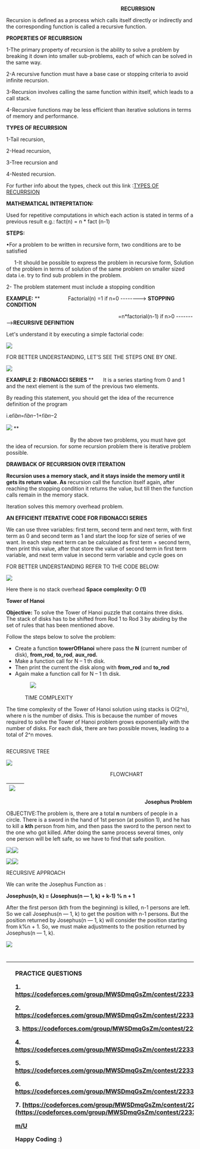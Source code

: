 ﻿`                                           `**RECURRSION**

Recursion is defined as a process which calls itself directly or indirectly and the corresponding function is called a recursive function.

**PROPERTIES OF RECURRSION**

1-The primary property of recursion is the ability to solve a problem by breaking it down into smaller sub-problems, each of which can be solved in the same way.

2-A recursive function must have a base case or stopping criteria to avoid infinite recursion.

3-Recursion involves calling the same function within itself, which leads to a call stack.

4-Recursive functions may be less efficient than iterative solutions in terms of memory and performance.

**TYPES OF RECURRSION**

1-Tail recursion,  

2-Head recursion,  

3-Tree recursion and 

4-Nested recursion.

For further info about the types, check out this link :[TYPES OF RECURRSION](https://www.geeksforgeeks.org/types-of-recursions/)

**MATHEMATICAL INTREPRTATION:**

Used for repetitive computations in which each action is stated in terms of a previous result e.g.: fact(n) = n \* fact (n-1)

**STEPS:**

•For a problem to be written in recursive form, two conditions are to be satisfied

`   `1-It should be possible to express the problem in recursive form, Solution of the problem in terms of solution of the same problem on smaller sized data i.e. try to find sub problem in the problem.

2- The problem statement must include a stopping condition

**EXAMPLE:**
**
`          `Factorial(n)   =1                                        if n=0 --------> **STOPPING CONDITION**

`                                          `=n\*factorial(n-1)           if n>0 --------->**RECURSIVE DEFINITION**

Let's understand it by executing a simple factorial code:

![](Aspose.Words.f8727895-c832-47e9-80a9-3b740011b5b9.001.png)

FOR BETTER UNDERSTANDING, LET’S SEE THE STEPS ONE BY ONE.

![](Aspose.Words.f8727895-c832-47e9-80a9-3b740011b5b9.002.png)

**EXAMPLE 2:    FIBONACCI SERIES**
**
`   `It is a series starting from 0 and 1 and the next element is the sum of the previous two elements.

By reading this statement, you should get the idea of the recurrence definition of the program

i.e𝑓𝑖𝑏𝑛=𝑓𝑖𝑏𝑛−1+𝑓𝑖𝑏𝑛−2

![](Aspose.Words.f8727895-c832-47e9-80a9-3b740011b5b9.003.png)
**


`                        `By the above two problems, you must have got the idea of recursion. for some recursion problem there is iterative problem possible.

**DRAWBACK OF RECURRSION OVER ITERATION**

**Recursion uses a memory stack, and it stays inside the memory until it gets its return value. As** recursion call the function itself again, after reaching the stopping condition it returns the value, but till then the function calls remain in the memory stack.

Iteration solves this memory overhead problem.

**AN EFFICIENT ITERATIVE CODE FOR FIBONACCI SERIES**

We can use three variables: first term, second term and next term, with first term as 0 and second term as 1 and start the loop for size of series of we want. In each step next term can be calculated as first term + second term, then print this value, after that store the value of second term in first term variable, and next term value in second term variable and cycle goes on

FOR BETTER UNDERSTANDING REFER TO THE CODE BELOW:

![](Aspose.Words.f8727895-c832-47e9-80a9-3b740011b5b9.004.png)

Here there is no stack overhead **Space complexity: O (1)**

**Tower of Hanoi**

**Objective:** To solve the Tower of Hanoi puzzle that contains three disks. The stack of disks has to be shifted from Rod 1 to Rod 3 by abiding by the set of rules that has been mentioned above.

Follow the steps below to solve the problem:

- Create a function **towerOfHanoi** where pass the **N** (current number of disk), **from\_rod**, **to\_rod**, **aux\_rod.**
- Make a function call for N – 1 th disk.
- Then print the current the disk along with **from\_rod** and **to\_rod**
- Again make a function call for N – 1 th disk.



`         `![](Aspose.Words.f8727895-c832-47e9-80a9-3b740011b5b9.005.png)

`       `TIME COMPLEXITY

The time complexity of the Tower of Hanoi solution using stacks is O(2^n), where n is the number of disks. This is because the number of moves required to solve the Tower of Hanoi problem grows exponentially with the number of disks. For each disk, there are two possible moves, leading to a total of 2^n moves.

`                                                            `RECURSIVE TREE

![](Aspose.Words.f8727895-c832-47e9-80a9-3b740011b5b9.006.png)

`                                       `FLOWCHART

|![](Aspose.Words.f8727895-c832-47e9-80a9-3b740011b5b9.007.png)||
| :- | :- |



`                                                    `**Josephus Problem**

OBJECTIVE:The problem is, there are a total **n** numbers of people in a circle. There is a sword in the hand of 1st person (at position 1), and he has to kill a **kth** person from him, and then pass the sword to the person next to the one who got killed. After doing the same process several times, only one person will be left safe, so we have to find that safe position.

![](Aspose.Words.f8727895-c832-47e9-80a9-3b740011b5b9.008.png)![](Aspose.Words.f8727895-c832-47e9-80a9-3b740011b5b9.009.png)

![](Aspose.Words.f8727895-c832-47e9-80a9-3b740011b5b9.010.png)![](Aspose.Words.f8727895-c832-47e9-80a9-3b740011b5b9.011.png)



RECURSIVE APPROACH

We can write the Josephus Function as :

**Josephus(n, k) = (Josephus(n — 1, k) + k-1) % n + 1**

After the first person (kth from the beginning) is killed, n-1 persons are left. So we call Josephus(n — 1, k) to get the position with n-1 persons. But the position returned by Josephus(n — 1, k) will consider the position starting from k%n + 1. So, we must make adjustments to the position returned by Josephus(n — 1, k).

![](Aspose.Words.f8727895-c832-47e9-80a9-3b740011b5b9.012.png)
#

||<p></p><p>**PRACTICE QUESTIONS**</p><p>1\. <https://codeforces.com/group/MWSDmqGsZm/contest/223339/problem/B></p><p>2\. <https://codeforces.com/group/MWSDmqGsZm/contest/223339/problem/J></p><p>3\. <https://codeforces.com/group/MWSDmqGsZm/contest/223339/problem/I></p><p>4\. <https://codeforces.com/group/MWSDmqGsZm/contest/223339/problem/L></p><p>5\. <https://codeforces.com/group/MWSDmqGsZm/contest/223339/problem/L></p><p>6\. <https://codeforces.com/group/MWSDmqGsZm/contest/223339/problem/R></p><p>7\. [https://codeforces.com/group/MWSDmqGsZm/contest/223339/proble](https://codeforces.com/group/MWSDmqGsZm/contest/223339/problem/U)</p><p>[m/U](https://codeforces.com/group/MWSDmqGsZm/contest/223339/problem/U)</p><p></p><p></p><p></p><p></p><p></p><p>Happy Coding :)</p><p></p>|
| :- | :- |

